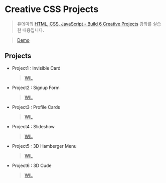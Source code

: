 # Creative CSS Projects

> 유데미의 [HTML, CSS, JavaScript - Build 6 Creative Projects](https://www.udemy.com/course/html-css-javascript-course-build-6-creative-projects/) 강좌를 실습한 내용입니다.

> [Demo]()

## Projects

- Project1 : Invisible Card

  > [WIL](/docs/WIL_P1.md)

- Project2 : Signup Form

  > [WIL]()

- Project3 : Profile Cards

  > [WIL]()

- Project4 : Slideshow

  > [WIL]()

- Project5 : 3D Hamberger Menu

  > [WIL]()

- Project6 : 3D Cude

  > [WIL]()
